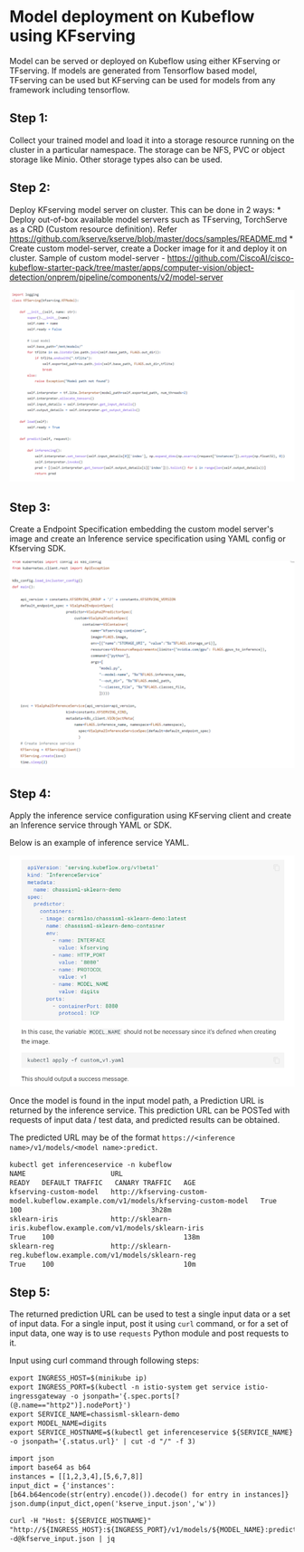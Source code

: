# Model deployment on Kubeflow using KFserving

Model can be served or deployed on Kubeflow using either KFserving or TFserving. If models are generated from Tensorflow based model, TFserving can be used but KFserving can be used for models from any framework including tensorflow.

## **Step 1**:

Collect your trained model and load it into a storage resource running on the cluster in a particular namespace. The storage can be  NFS, PVC or object storage like Minio. Other storage types also can be used.

## **Step 2**:

Deploy KFserving model server on cluster. This can be done in 2 ways:
      * Deploy out-of-box available model servers such as TFserving, TorchServe as a CRD (Custom resource definition). Refer https://github.com/kserve/kserve/blob/master/docs/samples/README.md
      * Create custom model-server, create a Docker image for it and deploy it on cluster. Sample of custom model-server - https://github.com/CiscoAI/cisco-kubeflow-starter-pack/tree/master/apps/computer-vision/object-detection/onprem/pipeline/components/v2/model-server

![KFserving](model_server.png)

## **Step 3**:

Create a Endpoint Specification embedding the custom model server's image and create an Inference service specification using YAML config or Kfserving SDK.

![KFserving](deployer.png)

## **Step 4**:

Apply the inference service configuration using KFserving client and create an Inference service through YAML or SDK.

Below is an example of inference service YAML.

![KFserving](inf_svc_config.png)


Once the model is found in the input model path, a Prediction URL is returned by the inference service. This prediction URL can be POSTed with requests of input data / test data, and predicted results can be obtained.

The predicted URL may be of the format `https://<inference name>/v1/models/<model name>:predict`.

```
kubectl get inferenceservice -n kubeflow
NAME                     URL                                                                                   READY   DEFAULT TRAFFIC   CANARY TRAFFIC   AGE
kfserving-custom-model   http://kfserving-custom-model.kubeflow.example.com/v1/models/kfserving-custom-model   True    100                                3h28m
sklearn-iris             http://sklearn-iris.kubeflow.example.com/v1/models/sklearn-iris                       True    100                                138m
sklearn-reg              http://sklearn-reg.kubeflow.example.com/v1/models/sklearn-reg                         True    100                                10m
```



## **Step 5**:

The returned prediction URL can be used to test a single input data or a set of input data. For a single input, post it using `curl` command, or for a set of input data, one way is to use `requests` Python module and post requests to it.

Input using curl command through following steps:

```
export INGRESS_HOST=$(minikube ip)
export INGRESS_PORT=$(kubectl -n istio-system get service istio-ingressgateway -o jsonpath='{.spec.ports[?(@.name=="http2")].nodePort}')
export SERVICE_NAME=chassisml-sklearn-demo
export MODEL_NAME=digits
export SERVICE_HOSTNAME=$(kubectl get inferenceservice ${SERVICE_NAME} -o jsonpath='{.status.url}' | cut -d "/" -f 3)
```
```
import json
import base64 as b64
instances = [[1,2,3,4],[5,6,7,8]]
input_dict = {'instances': [b64.b64encode(str(entry).encode()).decode() for entry in instances]}
json.dump(input_dict,open('kserve_input.json','w'))
```
```
curl -H "Host: ${SERVICE_HOSTNAME}" "http://${INGRESS_HOST}:${INGRESS_PORT}/v1/models/${MODEL_NAME}:predict" -d@kfserve_input.json | jq
```





